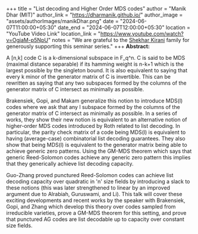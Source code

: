 +++
title = "List decoding and Higher Order MDS codes"
author = "Manik Dhar (MIT)"
author_link = "https://dharmanik.github.io/"
author_image = "assets/authorImages/manikDhar.png"
date = "2024-06-07T11:00:00+05:30"
date_end = "2024-06-07T12:00:00+05:30"
location = "YouTube Video Link"
location_link = "https://www.youtube.com/watch?v=OgjaM-p5NpU"
notes = "We are grateful to the <a href = "https://www.accel.com/people/shekhar-kirani" target= "_blank">Shekhar Kirani</a> family for generously supporting this seminar series."
+++
<b>Abstract:</b>

A [n,k] code C is a k-dimensional subspace in F_q^n. C is said to be MDS (maximal distance separable) if its hamming
weight is n-k+1 which is the largest possible by the singleton bound. It is also equivalent to saying that every k minor
of the generator matrix of C is invertible. This can be rewritten as saying that any two subspaces formed by the columns
of the generator matrix of C intersect as minimally as possible.

Brakensiek, Gopi, and Makam generalize this notion to introduce MDS(l) codes where we ask that any l subspace formed by
the columns of the generator matrix of C intersect as minimally as possible. In a series of works, they show their new
notion is equivalent to an alternative notion of higher-order MDS codes introduced by Roth related to list decoding. In
particular, the parity check matrix of a code being MDS(l) is equivalent to having (average-case) combinatorial list
decoding guarantees. They also show that being MDS(l) is equivalent to the generator matrix being able to achieve
generic zero patterns. Using the GM-MDS theorem which says that generic Reed-Solomon codes achieve any generic zero
pattern this implies that they generically achieve list decoding capacity.

Guo-Zhang proved punctured Reed-Solomon codes can achieve list decoding capacity over quadratic in 'n' size fields by
introducing a slack to these notions (this was later strengthened to linear by an improved argument due to Alrabiah,
Guruswami, and Li). This talk will cover these exciting developments and recent works by the speaker with Brakensiek,
Gopi, and Zhang which develop this theory over codes sampled from irreducible varieties, prove a GM-MDS theorem for this
setting, and prove that punctured AG codes are list decodable up to capacity over constant size fields.